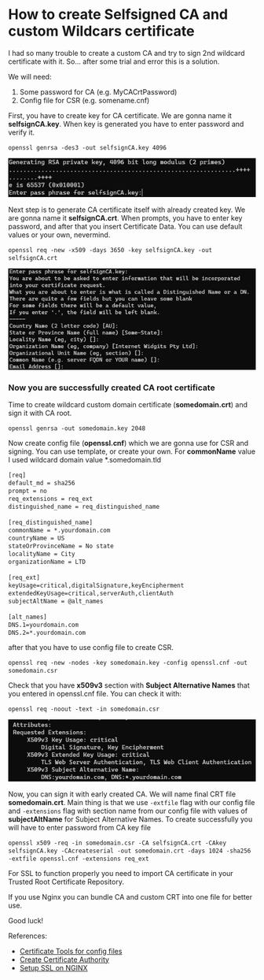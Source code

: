 # How to create Selfsigned CA and custom Wildcars certificate

I had so many trouble to create a custom CA and try to sign 2nd wildcard certificate with it. So... after some trial and error this is a solution.

We will need:
 1. Some password for CA (e.g. MyCACrtPassword)
 2. Config file for CSR (e.g. somename.cnf)

First, you have to create key for CA certificate. We are gonna name it **selfsignCA.key**. When key is generated you have to enter password and verify it.

```
openssl genrsa -des3 -out selfsignCA.key 4096
```

![image](https://github.com/seabro/ca-ssl-3/raw/main/img/capass.jpg)

Next step is to generate CA certificate itself with already created key. We are gonna name it **selfsignCA.crt**. When prompts, you have to enter key password, and after that you insert Certificate Data. You can use default values or your own, nevermind.

```
openssl req -new -x509 -days 3650 -key selfsignCA.key -out selfsignCA.crt
```

![image](https://github.com/seabro/ca-ssl-3/raw/main/img/cacrt.jpg)

### Now you are successfully created CA root certificate

Time to create wildcard custom domain certificate (**somedomain.crt**) and sign it with CA root.

```
openssl genrsa -out somedomain.key 2048
```
 
Now create config file (**openssl.cnf**) which we are gonna use for CSR and signing. You can use template, or create your own. For **commonName** value I used wildcard domain value *.somedomain.tld

```
[req]
default_md = sha256
prompt = no
req_extensions = req_ext
distinguished_name = req_distinguished_name

[req_distinguished_name]
commonName = *.yourdomain.com
countryName = US
stateOrProvinceName = No state
localityName = City
organizationName = LTD

[req_ext]
keyUsage=critical,digitalSignature,keyEncipherment
extendedKeyUsage=critical,serverAuth,clientAuth
subjectAltName = @alt_names

[alt_names]
DNS.1=yourdomain.com
DNS.2=*.yourdomain.com
```

after that you have to use config file to create CSR.

```
openssl req -new -nodes -key somedomain.key -config openssl.cnf -out somedomain.csr
```
Check that you have **x509v3** section with **Subject Alternative Names** that you entered in openssl.cnf file. You can check it with:
```
openssl req -noout -text -in somedomain.csr
```

![image](https://github.com/seabro/ca-ssl-3/raw/main/img/x509v3.jpg)

Now, you can sign it with early created CA. We will name final CRT file **somedomain.crt**. Main thing is that we use `-extfile` flag with our config file and `-extensions` flag with section name from our config file with values of **subjectAltName** for Subject Alternative Names. To create successfully you will have to enter password from CA key file

```
openssl x509 -req -in somedomain.csr -CA selfsignCA.crt -CAkey selfsignCA.key -CAcreateserial -out somedomain.crt -days 1024 -sha256 -extfile openssl.cnf -extensions req_ext
```

For SSL to function properly you need to import CA certificate in your Trusted Root Certificate Repository.

If you use Nginx you can bundle CA and custom CRT into one file for better use.

Good luck!

References:
* [Certificate Tools for config files](https://certificatetools.com/)
* [Create Certificate Authority](https://www.golinuxcloud.com/create-certificate-authority-root-ca-linux/)
* [Setup SSL on NGINX](https://www.ssltrust.com.au/help/setup-guides/setup-ssl-nginx-configure-best-security)


